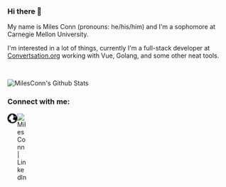 ### Hi there 👋

My name is Miles Conn (pronouns: he/his/him) and I'm a sophomore at Carnegie
Mellon University. 

I'm interested in a lot of things, currently I'm a full-stack developer at
[Convertsation.org] working with Vue, Golang, and some other neat
tools. 


<!--
**MilesConn/MilesConn** is a ✨ _special_ ✨ repository because its `README.md` (this file) appears on your GitHub profile.

Here are some ideas to get you started:

- 🔭 I’m currently working on ...
- 🌱 I’m currently learning ...
- 👯 I’m looking to collaborate on ...
- 🤔 I’m looking for help with ...
- 💬 Ask me about ...
- 📫 How to reach me: ...
- 😄 Pronouns: ...
- ⚡ Fun fact: ...
-->

<br>


<img align="left" alt="MilesConn's Github Stats"
src="https://github-readme-stats.vercel.app/api?username=MilesConn&show_icons=true&hide_border=true&theme=tokyonight"
/>

<br>

### Connect with me: 

[<img align="left" alt="milesconn.io" width="22px" src="https://raw.githubusercontent.com/iconic/open-iconic/master/svg/globe.svg" />][website]
[<img align="left" alt="Miles Conn | LinkedIn" width="22px" src="https://cdn.jsdelivr.net/npm/simple-icons@v3/icons/linkedin.svg" />][linkedin]


[website]: https://milesconn.io/ 
[linkedin]: https://www.linkedin.com/in/miles-conn-0592b819b
[Convertsation.org]: https://www.convertsation.org/
